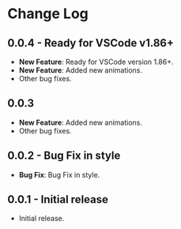 # Change Log

## 0.0.4 - Ready for VSCode v1.86+
- **New Feature**: Ready for VSCode version 1.86+.
- **New Feature**: Added new animations.
- Other bug fixes.

## 0.0.3
- **New Feature**: Added new animations.
- Other bug fixes.

## 0.0.2 - Bug Fix in style
- **Bug Fix**: Bug Fix in style.

## 0.0.1 - Initial release
- Initial release.